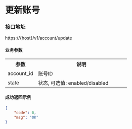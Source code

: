 # 更新账号

### 接口地址

https://{host}/v1/account/update

#### 业务参数
<table width="100%">
    <tr>
      <th width="25%">参数</th>
      <th>说明</th>
    </tr>
    <tr>
      <td>account_id</td>
      <td>账号ID</td>
    </tr>
    <tr>
      <td>state</td>
      <td>状态, 可选值: enabled/disabled</td>
    </tr>
</table>

#### 成功返回示例

```json
{
    "code": 0,
    "msg": "OK"
}
```
